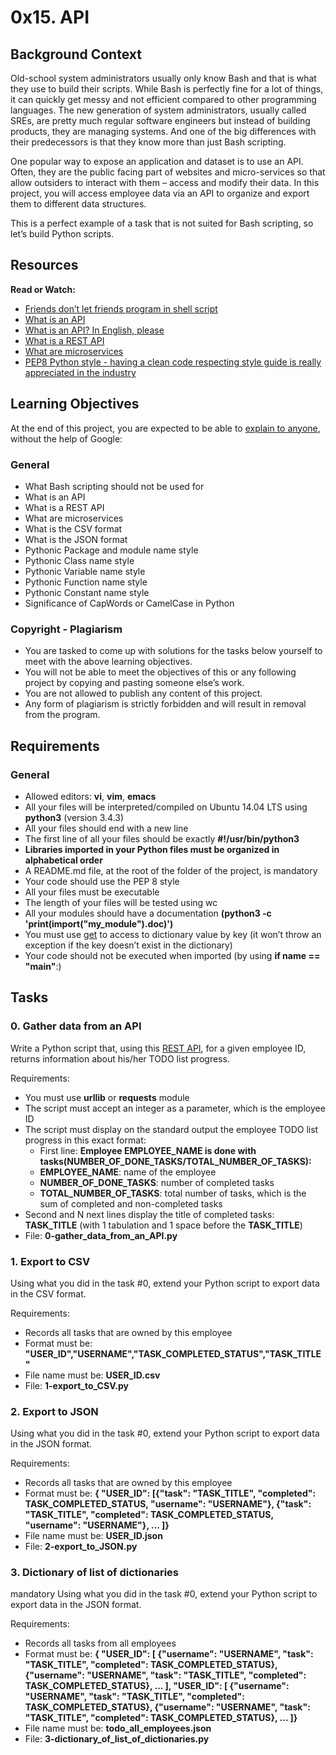# 0x15. API

## Background Context


Old-school system administrators usually only know Bash and that is what they use to build their scripts. While Bash is perfectly fine for a lot of things, it can quickly get messy and not efficient compared to other programming languages. The new generation of system administrators, usually called SREs, are pretty much regular software engineers but instead of building products, they are managing systems. And one of the big differences with their predecessors is that they know more than just Bash scripting.

One popular way to expose an application and dataset is to use an API. Often, they are the public facing part of websites and micro-services so that allow outsiders to interact with them – access and modify their data. In this project, you will access employee data via an API to organize and export them to different data structures.

This is a perfect example of a task that is not suited for Bash scripting, so let’s build Python scripts.

## Resources

**Read or Watch:**

- [Friends don’t let friends program in shell script](https://www.turnkeylinux.org/blog/friends-dont-let-friends-program-shell-script)
- [What is an API](https://www.webopedia.com/definitions/api/)
- [What is an API? In English, please](https://www.freecodecamp.org/news/what-is-an-api-in-english-please-b880a3214a82/)
- [What is a REST API](https://www.sitepoint.com/rest-api/)
- [What are microservices](https://smartbear.com/learn/api-design/microservices/)
- [PEP8 Python style - having a clean code respecting style guide is really appreciated in the industry](https://peps.python.org/pep-0008/)

## Learning Objectives

At the end of this project, you are expected to be able to [explain to anyone](https://fs.blog/feynman-learning-technique/), without the help of Google:

### General

- What Bash scripting should not be used for
- What is an API
- What is a REST API
- What are microservices
- What is the CSV format
- What is the JSON format
- Pythonic Package and module name style
- Pythonic Class name style
- Pythonic Variable name style
- Pythonic Function name style
- Pythonic Constant name style
- Significance of CapWords or CamelCase in Python

### Copyright - Plagiarism

- You are tasked to come up with solutions for the tasks below yourself to meet with the above learning objectives.
- You will not be able to meet the objectives of this or any following project by copying and pasting someone else’s work.
- You are not allowed to publish any content of this project.
- Any form of plagiarism is strictly forbidden and will result in removal from the program.

## Requirements

### General

- Allowed editors: **vi**, **vim**, **emacs**
- All your files will be interpreted/compiled on Ubuntu 14.04 LTS using **python3** (version 3.4.3)
- All your files should end with a new line
- The first line of all your files should be exactly **#!/usr/bin/python3**
- **Libraries imported in your Python files must be organized in alphabetical order**
- A README.md file, at the root of the folder of the project, is mandatory
- Your code should use the PEP 8 style
- All your files must be executable
- The length of your files will be tested using wc
- All your modules should have a documentation **(python3 -c 'print(__import__("my_module").__doc__)')**
- You must use [get](https://docs.python.org/3.4/library/stdtypes.html#dict.get) to access to dictionary value by key (it won’t throw an exception if the key doesn’t exist in the dictionary)
- Your code should not be executed when imported (by using **if __name__ == "__main__"**:)

## Tasks

### 0. Gather data from an API

Write a Python script that, using this [REST API](https://jsonplaceholder.typicode.com/), for a given employee ID, returns information about his/her TODO list progress.

Requirements:

- You must use **urllib** or **requests** module
- The script must accept an integer as a parameter, which is the employee ID
- The script must display on the standard output the employee TODO list progress in this exact format:
    - First line: **Employee EMPLOYEE_NAME is done with tasks(NUMBER_OF_DONE_TASKS/TOTAL_NUMBER_OF_TASKS):**
    - **EMPLOYEE_NAME**: name of the employee
    - **NUMBER_OF_DONE_TASKS**: number of completed tasks
    - **TOTAL_NUMBER_OF_TASKS**: total number of tasks, which is the sum of completed and non-completed tasks
- Second and N next lines display the title of completed tasks: **TASK_TITLE** (with 1 tabulation and 1 space before the **TASK_TITLE**)
- File: **0-gather_data_from_an_API.py**

### 1. Export to CSV

Using what you did in the task #0, extend your Python script to export data in the CSV format.

Requirements:

- Records all tasks that are owned by this employee
- Format must be: **"USER_ID","USERNAME","TASK_COMPLETED_STATUS","TASK_TITLE"**
- File name must be: **USER_ID.csv**
- File: **1-export_to_CSV.py**

### 2. Export to JSON

Using what you did in the task #0, extend your Python script to export data in the JSON format.

Requirements:

- Records all tasks that are owned by this employee
- Format must be: **{ "USER_ID": [{"task": "TASK_TITLE", "completed": TASK_COMPLETED_STATUS, "username": "USERNAME"}, {"task": "TASK_TITLE", "completed": TASK_COMPLETED_STATUS, "username": "USERNAME"}, ... ]}**
- File name must be: **USER_ID.json**
- File: **2-export_to_JSON.py**

### 3. Dictionary of list of dictionaries
mandatory
Using what you did in the task #0, extend your Python script to export data in the JSON format.

Requirements:

- Records all tasks from all employees
- Format must be: **{ "USER_ID": [ {"username": "USERNAME", "task": "TASK_TITLE", "completed": TASK_COMPLETED_STATUS}, {"username": "USERNAME", "task": "TASK_TITLE", "completed": TASK_COMPLETED_STATUS}, ... ], "USER_ID": [ {"username": "USERNAME", "task": "TASK_TITLE", "completed": TASK_COMPLETED_STATUS}, {"username": "USERNAME", "task": "TASK_TITLE", "completed": TASK_COMPLETED_STATUS}, ... ]}**
- File name must be: **todo_all_employees.json**
- File: **3-dictionary_of_list_of_dictionaries.py**
